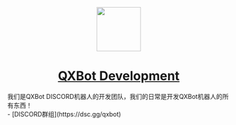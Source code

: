 <p align="center">
  <img src="https://media.discordapp.net/attachments/1146704478301601792/1146704536350756885/bot-icon.png" width='100'/>
</p>

<h1 align="center"><a href="https://github.com/QXBot-Development/">QXBot Development</a></h1>
我们是QXBot DISCORD机器人的开发团队，我们的日常是开发QXBot机器人的所有东西！<br/>
- [DISCORD群组](https://dsc.gg/qxbot)
